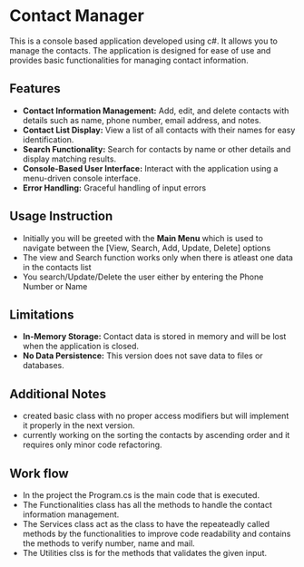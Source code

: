 # Contact Manager

This is a console based application developed using c#. It allows you to manage the contacts. The application is designed for ease of use and provides basic functionalities for managing contact information.

## Features

- **Contact Information Management:** Add, edit, and delete contacts with details such as name, phone number, email address, and notes.
- **Contact List Display:** View a list of all contacts with their names for easy identification.
- **Search Functionality:** Search for contacts by name or other details and display matching results.
- **Console-Based User Interface:** Interact with the application using a menu-driven console interface.
- **Error Handling:** Graceful handling of input errors

## Usage Instruction

- Initially you will be greeted with the **Main Menu** which is used to navigate between the [View, Search, Add, Update, Delete] options
- The view and Search function works only when there is atleast one data in the contacts list
- You search/Update/Delete the user either by entering the Phone Number or Name

## Limitations

- **In-Memory Storage:** Contact data is stored in memory and will be lost when the application is closed.
- **No Data Persistence:** This version does not save data to files or databases.

## Additional Notes

- created basic class with no proper access modifiers but will implement it properly in the next version.
- currently working on the sorting the contacts by ascending order and it requires only minor code refactoring.

## Work flow

- In the project the Program.cs is the main code that is executed.
- The Functionalities class has all the methods to handle the contact information management.
- The Services class act as the class to have the repeateadly called methods by the functionalities to improve code readability and contains the methods to verify number, name and mail.
- The Utilities clss is for the methods that validates the given input.
